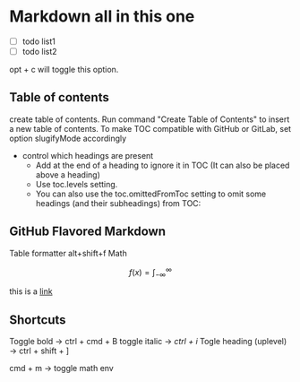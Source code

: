 # Markdown all in this one


- [ ] todo list1
- [ ] todo list2

opt + c will toggle this option. 


## Table of contents

create table of contents. 
Run command "Create Table of Contents" to insert a new table of contents.
To make TOC compatible with GitHub or GitLab, set option slugifyMode accordingly
- control which headings are present 
  - Add <!-- omit in toc --> at the end of a heading to ignore it in TOC (It can also be placed above a heading)
  - Use toc.levels setting.
  - You can also use the toc.omittedFromToc setting to omit some headings (and their subheadings) from TOC:


## GitHub Flavored Markdown
Table formatter
alt+shift+f 
Math 

$$
f(x) = \int_{-\infty}^{\infty}
$$

this is a [link][link-id]





[link-id]: www.google.com

## Shortcuts

Toggle bold -> ctrl + cmd + B
toggle italic -> *ctrl + i*
Togle heading (uplevel) -> ctrl + shift + ]

cmd + m -> toggle math env

